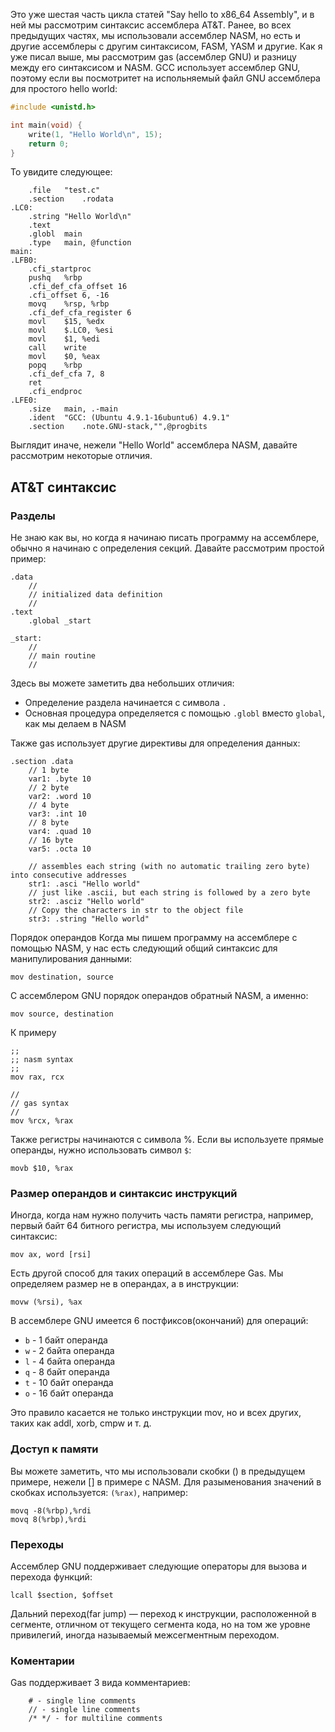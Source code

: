 
Это уже шестая часть цикла статей "Say hello to x86_64 Assembly", и в ней мы рассмотрим синтаксис ассемблера AT&T. Ранее, во всех предыдущих частях, мы использовали ассемблер NASM, но есть и другие ассемблеры с другим синтаксисом, FASM, YASM и другие. Как я уже писал выше, мы рассмотрим gas (ассемблер GNU) и разницу между его синтаксисом и NASM. GCC использует ассемблер GNU, поэтому если вы посмотритет на испольняемый файл GNU ассемблера для простого hello world:

```C
#include <unistd.h>

int main(void) {
	write(1, "Hello World\n", 15);
	return 0;
}
```

То увидите следующее:

```assembly
	.file	"test.c"
	.section	.rodata
.LC0:
	.string	"Hello World\n"
	.text
	.globl	main
	.type	main, @function
main:
.LFB0:
	.cfi_startproc
	pushq	%rbp
	.cfi_def_cfa_offset 16
	.cfi_offset 6, -16
	movq	%rsp, %rbp
	.cfi_def_cfa_register 6
	movl	$15, %edx
	movl	$.LC0, %esi
	movl	$1, %edi
	call	write
	movl	$0, %eax
	popq	%rbp
	.cfi_def_cfa 7, 8
	ret
	.cfi_endproc
.LFE0:
	.size	main, .-main
	.ident	"GCC: (Ubuntu 4.9.1-16ubuntu6) 4.9.1"
	.section	.note.GNU-stack,"",@progbits
```

Выглядит иначе, нежели "Hello World" ассемблера NASM, давайте рассмотрим некоторые отличия.

## AT&T синтаксис

### Разделы

Не знаю как вы, но когда я начинаю писать программу на ассемблере, обычно я начинаю с определения секций. Давайте рассмотрим простой пример:

```assembly
.data
    //
    // initialized data definition
    //
.text
    .global _start

_start:
    //
    // main routine
    //
```

Здесь вы можете заметить два небольших отличия:

* Определение раздела начинается с символа `.`
* Основная процедура определяется с помощью `.globl` вместо `global`, как мы делаем в NASM

Также gas использует другие директивы для определения данных:

```assembly
.section .data
    // 1 byte
    var1: .byte 10
    // 2 byte
    var2: .word 10
    // 4 byte
    var3: .int 10
    // 8 byte
    var4: .quad 10
    // 16 byte
    var5: .octa 10

    // assembles each string (with no automatic trailing zero byte) into consecutive addresses
    str1: .asci "Hello world"
    // just like .ascii, but each string is followed by a zero byte
    str2: .asciz "Hello world"
    // Copy the characters in str to the object file
    str3: .string "Hello world"
```

Порядок операндов
Когда мы пишем программу на ассемблере с помощью NASM, у нас есть следующий общий синтаксис для манипулирования данными:

```assembly
mov destination, source
```

С ассемблером GNU порядок операндов обратный NASM, а именно:

```assembly
mov source, destination
```

К примеру

```assembly
;;
;; nasm syntax
;;
mov rax, rcx

//
// gas syntax
//
mov %rcx, %rax
```

Также регистры начинаются с символа %. Если вы используете прямые операнды, нужно использовать символ `$`:

```assembly
movb $10, %rax
```

### Размер операндов и синтаксис инструкций

Иногда, когда нам нужно получить часть памяти регистра, например, первый байт 64 битного регистра, мы используем следующий синтаксис:

```assembly
mov ax, word [rsi]
```

Есть другой способ для таких операций в ассемблере Gas. Мы определяем размер не в операндах, а в инструкции:

```assembly
movw (%rsi), %ax
```

В ассемблере GNU имеется 6 постфиксов(окончаний) для операций:

* `b` - 1 байт операнда
* `w` - 2 байта операнда
* `l` - 4 байта операнда
* `q` - 8 байт операнда
* `t` - 10 байт операнда
* `o` - 16 байт операнда

Это правило касается не только инструкции mov, но и всех других, таких как addl, xorb, cmpw и т. д.

### Доступ к памяти

Вы можете заметить, что мы использовали скобки () в предыдущем примере, нежели [] в примере с NASM. Для разыменования значений в скобках используется: 
`(%rax)`, например:

```assembly
movq -8(%rbp),%rdi
movq 8(%rbp),%rdi
```

### Переходы

Ассемблер GNU поддерживает следующие операторы для вызова и перехода функций:

```assembly
lcall $section, $offset
```

Дальний переход(far jump) — переход к инструкции, расположенной в сегменте, отличном от текущего сегмента кода, но на том же уровне привилегий, иногда называемый межсегментным переходом.

### Коментарии

Gas поддерживает 3 вида комментариев:

```
    # - single line comments
    // - single line comments
    /* */ - for multiline comments
```

